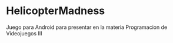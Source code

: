 # HelicopterMadness
Juego para Android para presentar en la materia Programacion de Videojuegos III
